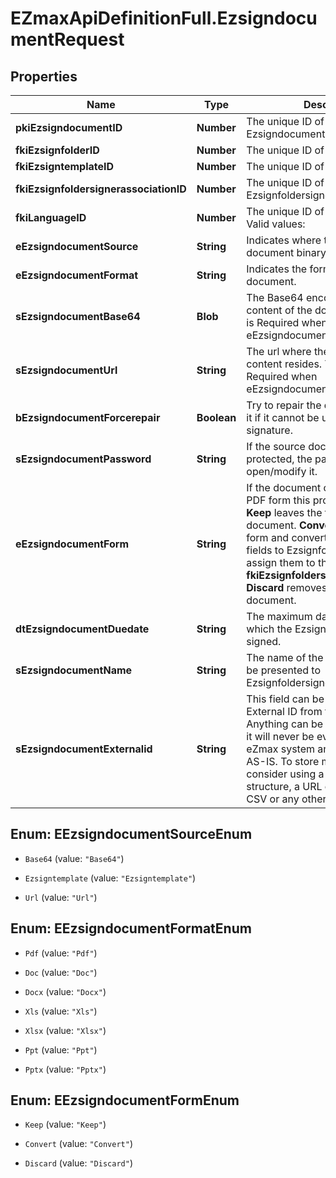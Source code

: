 # EZmaxApiDefinitionFull.EzsigndocumentRequest

## Properties

Name | Type | Description | Notes
------------ | ------------- | ------------- | -------------
**pkiEzsigndocumentID** | **Number** | The unique ID of the Ezsigndocument | [optional] 
**fkiEzsignfolderID** | **Number** | The unique ID of the Ezsignfolder | 
**fkiEzsigntemplateID** | **Number** | The unique ID of the Ezsigntemplate | [optional] 
**fkiEzsignfoldersignerassociationID** | **Number** | The unique ID of the Ezsignfoldersignerassociation | [optional] 
**fkiLanguageID** | **Number** | The unique ID of the Language.  Valid values:  |Value|Description| |-|-| |1|French| |2|English| | 
**eEzsigndocumentSource** | **String** | Indicates where to look for the document binary content. | 
**eEzsigndocumentFormat** | **String** | Indicates the format of the document. | [optional] 
**sEzsigndocumentBase64** | **Blob** | The Base64 encoded binary content of the document.  This field is Required when eEzsigndocumentSource &#x3D; Base64. | [optional] 
**sEzsigndocumentUrl** | **String** | The url where the document content resides.  This field is Required when eEzsigndocumentSource &#x3D; Url. | [optional] 
**bEzsigndocumentForcerepair** | **Boolean** | Try to repair the document or flatten it if it cannot be used for electronic signature.  | [optional] [default to true]
**sEzsigndocumentPassword** | **String** | If the source document is password protected, the password to open/modify it. | [optional] 
**eEzsigndocumentForm** | **String** | If the document contains an existing PDF form this property must be set.  **Keep** leaves the form as-is in the document.  **Convert** removes the form and convert all the existing fields to Ezsignformfieldgroups and assign them to the specified **fkiEzsignfoldersignerassociationID**  **Discard** removes the form from the document. | [optional] 
**dtEzsigndocumentDuedate** | **String** | The maximum date and time at which the Ezsigndocument can be signed. | 
**sEzsigndocumentName** | **String** | The name of the document that will be presented to Ezsignfoldersignerassociations | 
**sEzsigndocumentExternalid** | **String** | This field can be used to store an External ID from the client&#39;s system.  Anything can be stored in this field, it will never be evaluated by the eZmax system and will be returned AS-IS.  To store multiple values, consider using a JSON formatted structure, a URL encoded string, a CSV or any other custom format.  | [optional] 



## Enum: EEzsigndocumentSourceEnum


* `Base64` (value: `"Base64"`)

* `Ezsigntemplate` (value: `"Ezsigntemplate"`)

* `Url` (value: `"Url"`)





## Enum: EEzsigndocumentFormatEnum


* `Pdf` (value: `"Pdf"`)

* `Doc` (value: `"Doc"`)

* `Docx` (value: `"Docx"`)

* `Xls` (value: `"Xls"`)

* `Xlsx` (value: `"Xlsx"`)

* `Ppt` (value: `"Ppt"`)

* `Pptx` (value: `"Pptx"`)





## Enum: EEzsigndocumentFormEnum


* `Keep` (value: `"Keep"`)

* `Convert` (value: `"Convert"`)

* `Discard` (value: `"Discard"`)




